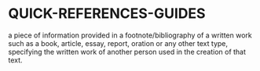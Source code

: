 # QUICK-REFERENCES-GUIDES
a piece of information provided in a footnote/bibliography of a written work such as a book, article, essay, report, oration or any other text type, specifying the written work of another person used in the creation of that text.
